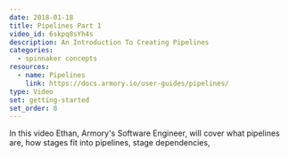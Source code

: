 ```yaml
---
date: 2018-01-18
title: Pipelines Part 1
video_id: 6skpq8sYh4s
description: An Introduction To Creating Pipelines
categories:
  - spinnaker concepts
resources:
  - name: Pipelines
    link: https://docs.armory.io/user-guides/pipelines/
type: Video
set: getting-started
set_order: 8
---
```

In this video Ethan, Armory's Software Engineer, will cover what pipelines are, how stages fit into pipelines, stage dependencies,